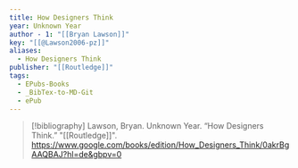 ```yaml
---
title: How Designers Think
year: Unknown Year
author - 1: "[[Bryan Lawson]]"
key: "[[@Lawson2006-pz]]"
aliases:
  - How Designers Think
publisher: "[[Routledge]]"
tags:
  - EPubs-Books
  - _BibTex-to-MD-Git
  - ePub
---
```


> [!bibliography]
> Lawson, Bryan. Unknown Year. “How Designers Think.” "[[Routledge]]". https://www.google.com/books/edition/How_Designers_Think/0akrBgAAQBAJ?hl=de&gbpv=0